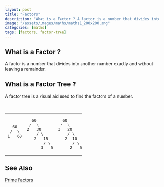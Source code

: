 ```yaml
---
layout: post
title: "Factors"
description: "What is a Factor ? A factor is a number that divides into another number exactly and without leaving a remainder."
image: "/assets/images/maths/maths1_200x200.png"
categories: [maths]
tags: [factors, factor-tree]
---
```

## What is a Factor ?

A factor is a number that divides into another number exactly and without leaving a remainder.

## What is a Factor Tree ?
A factor tree is a visual aid used to find the factors of a number.

<br>

<table class="noborder" style="width:50%;">
<tr>
<td>
<pre>
  60
 /  \
1   60




</pre>
</td>
<td>
<pre>
  60
 /  \
2   30
    / \
   2   15
       / \
      3   5
</pre>
</td>
<td>
<pre>
  60
 /  \
3   20
    / \
   2  10
      / \
     2   5
</pre>
</td>
<td>
<pre>
    60
   /  \
  4    15
 / \   / \
2   2 3   5


</pre>
</td>
<td>
<pre>
  60
 /  \
5   12
    / \
   2   6
      / \
     2   3
</pre>
</td>
<td>
<pre>
    60
   /  \
  6    10
 / \   / \
2   3 2   5


</pre>
</td>
</tr>
</table>

## See Also
[Prime Factors]({{site.url}}/maths/prime-factors)
